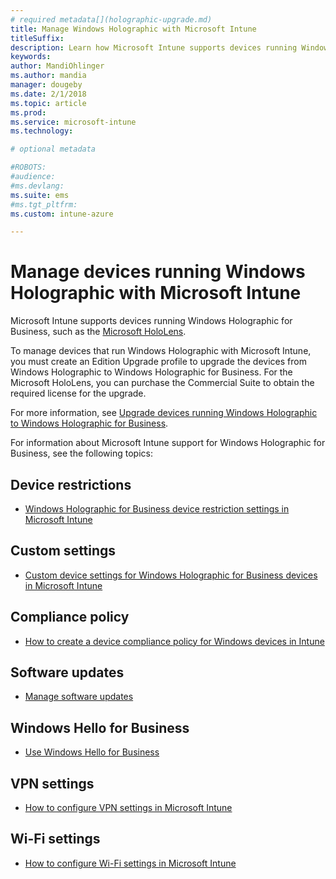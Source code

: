 ```yaml
---
# required metadata[](holographic-upgrade.md)
title: Manage Windows Holographic with Microsoft Intune
titleSuffix: 
description: Learn how Microsoft Intune supports devices running Windows Holographic for Business.
keywords:
author: MandiOhlinger
ms.author: mandia
manager: dougeby
ms.date: 2/1/2018
ms.topic: article
ms.prod:
ms.service: microsoft-intune
ms.technology:

# optional metadata

#ROBOTS:
#audience:
#ms.devlang:
ms.suite: ems
#ms.tgt_pltfrm:
ms.custom: intune-azure

---
```


# Manage devices running Windows Holographic with Microsoft Intune


Microsoft Intune supports devices running Windows Holographic for Business, such as the [Microsoft HoloLens](https://docs.microsoft.com/en-us/hololens/).

To manage devices that run Windows Holographic with Microsoft Intune, you must create an Edition Upgrade profile to upgrade the devices from Windows Holographic to Windows Holographic for Business. For the Microsoft HoloLens, you can purchase the Commercial Suite to obtain the required license for the upgrade.

For more information, see [Upgrade devices running Windows Holographic to Windows Holographic for Business](holographic-upgrade.md).

For information about Microsoft Intune support for Windows Holographic for Business, see the following topics:

## Device restrictions
- [Windows Holographic for Business device restriction settings in Microsoft Intune](device-restrictions-windows-holographic.md)

## Custom settings
- [Custom device settings for Windows Holographic for Business devices in Microsoft Intune](custom-settings-windows-holographic.md)

## Compliance policy
- [How to create a device compliance policy for Windows devices in Intune](compliance-policy-create-windows.md)

## Software updates
- [Manage software updates](windows-update-for-business-configure.md)

## Windows Hello for Business
- [Use Windows Hello for Business](windows-hello.md)

## VPN settings
- [How to configure VPN settings in Microsoft Intune](vpn-settings-configure.md)

## Wi-Fi settings
- [How to configure Wi-Fi settings in Microsoft Intune](wi-fi-settings-configure.md) 
 


